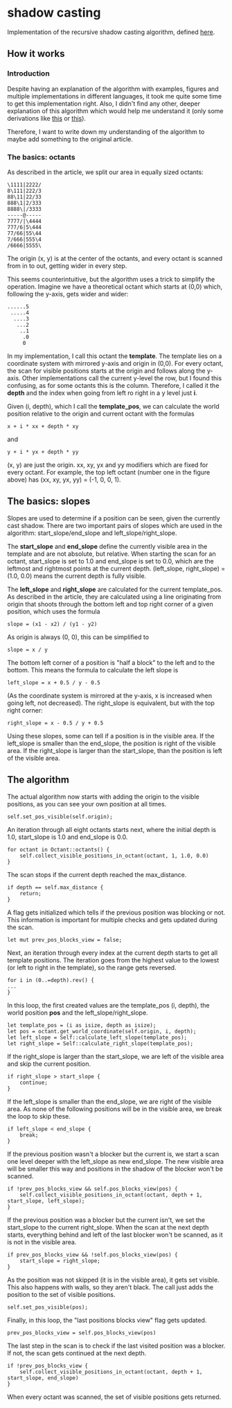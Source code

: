 # shadow casting
Implementation of the recursive shadow casting algorithm, defined [here](http://www.roguebasin.com/index.php?title=FOV_using_recursive_shadowcasting).

## How it works
### Introduction
Despite having an explanation of the algorithm with examples, figures and multiple implementations in different languages, it took me quite some time to get this implementation right. Also, I didn't find any other, deeper explanation of this algorithm which would help me understand it (only some derivations like [this](https://www.albertford.com/shadowcasting/) or [this](https://journal.stuffwithstuff.com/2015/09/07/what-the-hero-sees/)).

Therefore, I want to write down my understanding of the algorithm to maybe add something to the original article.

### The basics: octants
As described in the article, we split our area in equally sized octants:

```
\1111|2222/
8\111|222/3
88\11|22/33
888\1|2/333
8888\|/3333
-----@-----
7777/|\4444
777/6|5\444
77/66|55\44
7/666|555\4
/6666|5555\
```

The origin (x, y) is at the center of the octants, and every octant is scanned from in to out, getting wider in every step.

This seems counterintuitive, but the algorithm uses a trick to simplify the operation. Imagine we have a theoretical octant which starts at (0,0) which, following the y-axis, gets wider and wider:

```
......5
 .....4
  ....3
   ...2
    ..1
     .0
     0
```

In my implementation, I call this octant the **template**. The template lies on a coordinate system with mirrored y-axis and origin in (0,0). For every octant, the scan for visible positions starts at the origin and follows along the y-axis. Other implementations call the current y-level the row, but I found this confusing, as for some octants this is the column. Therefore, I called it the **depth** and the index when going from left ro right in a y level just **i**.

Given (i, depth), which I call the **template_pos**, we can calculate the world position relative to the origin and current octant with the formulas

``
x + i * xx + depth * xy
``

and 

``
y + i * yx + depth * yy
``

(x, y) are just the origin. xx, xy, yx and yy modifiers which are fixed for every octant. For example, the top left octant (number one in the figure above) has (xx, xy, yx, yy) = (-1, 0, 0, 1).

## The basics: slopes
Slopes are used to determine if a position can be seen, given the currently cast shadow. There are two important pairs of slopes which are used in the algorithm: start_slope/end_slope and left_slope/right_slope.

The **start_slope** and **end_slope** define the currently visible area in the template and are not absolute, but relative. When starting the scan for an octant, start_slope is set to 1.0 and end_slope is set to 0.0, which are the leftmost and rightmost points at the current depth. (left_slope, right_slope) = (1.0, 0.0) means the current depth is fully visible.

The **left_slope** and **right_slope** are calculated for the current template_pos. As described in the article, they are calculated using a line originating from origin that shoots through the bottom left and top right corner of a given position, which uses the formula

``
slope = (x1 - x2) / (y1 - y2)
``

As origin is always (0, 0), this can be simplified to 

``
slope = x / y
``

The bottom left corner of a position is "half a block" to the left and to the bottom. This means the formula to calculate the left slope is

``
left_slope = x + 0.5 / y - 0.5
``

(As the coordinate system is mirrored at the y-axis, x is increased when going left, not decreased). The right_slope is equivalent, but with the top right corner:

``
right_slope = x - 0.5 / y + 0.5
``

Using these slopes, some can tell if a position is in the visible area. If the left_slope is smaller than the end_slope, the position is right of the visible area. If the right_slope is larger than the start_slope, than the position is left of the visible area.

## The algorithm
The actual algorithm now starts with adding the origin to the visible positions, as you can see your own position at all times.

```
self.set_pos_visible(self.origin);
```

An iteration through all eight octants starts next, where the initial depth is 1.0, start_slope is 1.0 and end_slope is 0.0.

```
for octant in Octant::octants() {
    self.collect_visible_positions_in_octant(octant, 1, 1.0, 0.0)
}
```

The scan stops if the current depth reached the max_distance.

```
if depth == self.max_distance {
    return;
}
```

A flag gets initialized which tells if the previous position was blocking or not. This information is important for multiple checks and gets updated during the scan.

```
let mut prev_pos_blocks_view = false;
```

Next, an iteration through every index at the current depth starts to get all template positions. The iteration goes from the highest value to the lowest (or left to right in the template), so the range gets reversed.

```
for i in (0..=depth).rev() {
...
}
```

In this loop, the first created values are the template_pos (i, depth), the world position **pos** and the left_slope/right_slope.

```
let template_pos = (i as isize, depth as isize);
let pos = octant.get_world_coordinate(self.origin, i, depth);
let left_slope = Self::calculate_left_slope(template_pos);
let right_slope = Self::calculate_right_slope(template_pos);
```

If the right_slope is larger than the start_slope, we are left of the visible area and skip the current position.

```
if right_slope > start_slope {
    continue;
}
```

If the left_slope is smaller than the end_slope, we are right of the visible area. As none of the following positions will be in the visible area, we break the loop to skip these.

```
if left_slope < end_slope {
    break;
}
```

If the previous position wasn't a blocker but the current is, we start a scan one level deeper with the left_slope as new end_slope. The new visible area will be smaller this way and positions in the shadow of the blocker won't be scanned.

```
if !prev_pos_blocks_view && self.pos_blocks_view(pos) {
    self.collect_visible_positions_in_octant(octant, depth + 1, start_slope, left_slope);
}
```

If the previous position was a blocker but the current isn't, we set the start_slope to the current right_slope. When the scan at the next depth starts, everything behind and left of the last blocker won't be scanned, as it is not in the visible area.

```
if prev_pos_blocks_view && !self.pos_blocks_view(pos) {
    start_slope = right_slope;
}
```

As the position was not skipped (it is in the visible area), it gets set visible. This also happens with walls, so they aren't black. The call just adds the position to the set of visible positions.

```
self.set_pos_visible(pos);
```

Finally, in this loop, the "last positions blocks view" flag gets updated.

```
prev_pos_blocks_view = self.pos_blocks_view(pos)
```

The last step in the scan is to check if the last visited position was a blocker. If not, the scan gets continued at the next depth.

```
if !prev_pos_blocks_view {
    self.collect_visible_positions_in_octant(octant, depth + 1, start_slope, end_slope)
}
```

When every octant was scanned, the set of visible positions gets returned.